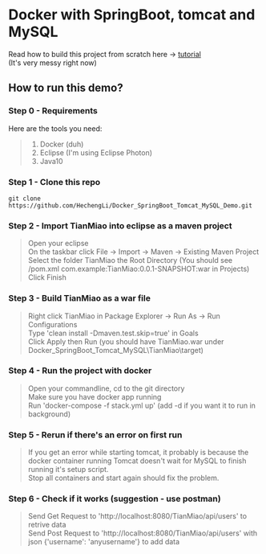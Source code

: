 # Docker with SpringBoot, tomcat and MySQL<br>
Read how to build this project from scratch here -> [tutorial](https://hechengli.github.io/Docker_SpringBoot_Tomcat_MySQL_Demo/)<br>
(It's very messy right now)<br>
## How to run this demo?<br>
### Step 0 - Requirements
Here are the tools you need:<br>
> 1. Docker (duh)<br>
> 2. Eclipse (I'm using Eclipse Photon)<br>
> 3. Java10
### Step 1 - Clone this repo
```git clone https://github.com/HechengLi/Docker_SpringBoot_Tomcat_MySQL_Demo.git```
### Step 2 - Import TianMiao into eclipse as a maven project
> Open your eclipse<br>
> On the taskbar click File -> Import -> Maven -> Existing Maven Project<br>
> Select the folder TianMiao the Root Directory (You should see /pom.xml com.example:TianMiao:0.0.1-SNAPSHOT:war in Projects)<br>
> Click Finish
### Step 3 - Build TianMiao as a war file
> Right click TianMiao in Package Explorer -> Run As -> Run Configurations<br>
> Type 'clean install -Dmaven.test.skip=true' in Goals<br>
> Click Apply then Run (you should have TianMiao.war under Docker_SpringBoot_Tomcat_MySQL\TianMiao\target)
### Step 4 - Run the project with docker
> Open your commandline, cd to the git directory<br>
> Make sure you have docker app running<br>
> Run 'docker-compose -f stack.yml up' (add -d if you want it to run in background)<br>
### Step 5 - Rerun if there's an error on first run
> If you get an error while starting tomcat, it probably is because the docker container running Tomcat doesn't wait for MySQL to finish running it's setup script.<br>
> Stop all containers and start again should fix the problem.
### Step 6 - Check if it works (suggestion - use postman)
> Send Get Request to 'http://localhost:8080/TianMiao/api/users' to retrive data<br>
> Send Post Request to 'http://localhost:8080/TianMiao/api/users' with json {'username': 'anyusername'} to add data

